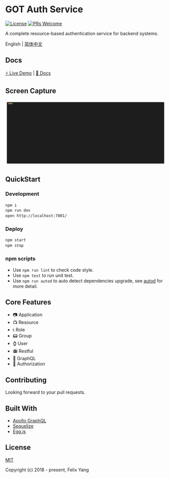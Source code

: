 # GOT Auth Service

[![License](https://img.shields.io/github/license/codetrial/got-auth-service.svg)](https://github.com/codetrial/got-auth-service)
[![PRs Welcome](https://img.shields.io/badge/PRs-welcome-brightgreen.svg?style=flat-square)](https://github.com/codetrial/got-auth-service)

A complete resource-based authentication service for backend systems.

English | [简体中文](./README.zh-CN.md)

## Docs

[:zap: Live Demo](https://gotauth-api.felixpy.com/) | [:book: Docs](https://codetrial.github.io/gotauth)

## Screen Capture

![Screen Capture](.github/preview.gif)

## QuickStart

### Development

```bash
npm i
npm run dev
open http://localhost:7001/
```

### Deploy

```bash
npm start
npm stop
```

### npm scripts

- Use `npm run lint` to check code style.
- Use `npm test` to run unit test.
- Use `npm run autod` to auto detect dependencies upgrade, see [autod](https://www.npmjs.com/package/autod) for more detail.

## Core Features

- :camera: Application
- :tv: Resource
- :telephone_receiver: Role
- :pager: Group
- :watch: User
- :radio: Restful
- :mag_right: GraphQL
- :ghost: Authorization

## Contributing

Looking forward to your pull requests.

## Built With

- [Apollo GraphQL](https://github.com/apollographql/apollo-server)
- [Sequelize](https://github.com/sequelize/sequelize)
- [Egg.js](https://github.com/eggjs/egg)

## License

[MIT](http://opensource.org/licenses/MIT)

Copyright (c) 2018 - present, Felix Yang
